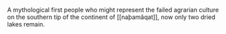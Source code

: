 A mythological first people who might represent the failed agrarian culture on the southern tip of the continent of [[naþamăqat]], now only two dried lakes remain. 